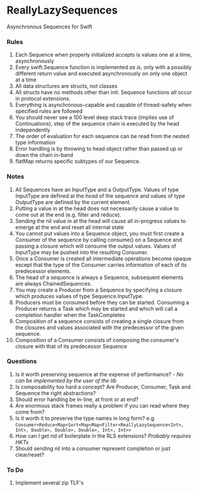 # ReallyLazySequences
Asynchronous Sequences for Swift

### Rules

1. Each Sequence when properly initialized accepts is values one at a time, asynchronously
1. Every swift.Sequence function is implemented _as is_, only with a possibly different return value and executed asynchronously on only one object at a time
1. All data structures are structs, not classes
1. All structs have no methods other than init. Sequence functions _all_ occur in protocol extensions.
1. Everything is asynchronous-capable and capable of thread-safety when specified rules are followed
1. You should never see a 100 level deep stack trace (implies use of Continuations), step of the sequence chain is executed by the head independently
1. The order of evaluation for each sequence can be read from the nested type information
1. Error handling is by throwing to head object rather than passed up or down the chain in-band
1. flatMap returns specific subtypes of our Sequence.

### Notes

1. All Sequences have an InputType and a OutputType.  Values of type InputType are defined at the _head_ of the sequence and values of type OutputType are defined by the current element.
1. Putting a value in at the head does not necessarily cause a value to come out at the end (e.g. filter and reduce).  
1. Sending the nil value in at the head will cause all in-progress values to emerge at the end and reset all internal state
1. You cannot put values into a Sequence object, you must first create a Consumer of the sequence by calling consume() on a Sequence and passing a closure which will consume the output values.  Values of InputType may be pushed into the resulting Consumer.
1. Once a Consumer is created all intermediate operations become opaque except that the type of the Consumer carries information of each of its predecessor elements.
1. The head of a sequence is always a Sequence, subsequent elements are always ChainedSequences.
1. You may create a Producer from a Sequence by specifying a closure which produces values of type Sequence.InputType.  
1. Producers must be consumed before they can be started.  Consuming a Producer returns a Task which may be started and which will call a completion handler when the TaskCompletes
1. Composition of a sequence consists of creating a single closure from the closures and values associated with the predecessor of the given sequence. 
1. Composition of a Consumer consists of composing the consumer's closure with that of its predecessor Sequence

### Questions

1. Is it worth preserving sequence at the expense of performance? - _No can be implemented by the user of the lib_
1. Is composability too hard a concept? Are Producer, Consumer, Task and Sequence the right abstractions?
1. Should error handling be in-line, at front or at end?
1. Are enormous stack frames really a problem if you can read where they come from?
1. Is it worth it to preserve the type names in long form? e.g. `Consumer<Reduce<Map<Sort<Map<Map<Filter<ReallyLazySequence<Int>, Int>, Double>, Double>, Double>, Int>, Int>>`
1. How can I get rid of boilerplate in the RLS extensions? _Probably requires HKTs_
1. Should sending nil into a consumer represent completion or just clear/reset?

### To Do

1. Implement several zip TLF's




